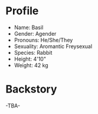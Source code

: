 # Profile
- Name: Basil
- Gender: Agender
- Pronouns: He/She/They
- Sexuality: Aromantic Freysexual
- Species: Rabbit
- Height: 4'10"
- Weight: 42 kg

# Backstory

-TBA-
